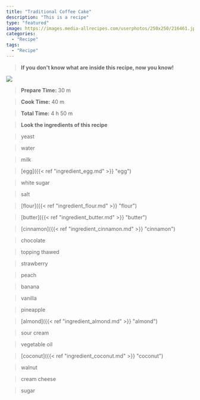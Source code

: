 ```yaml
---
title: "Traditional Coffee Cake"
description: "This is a recipe"
type: "featured"
image: https://images.media-allrecipes.com/userphotos/250x250/216461.jpg
categories: 
  - "Recipe"
tags: 
  - "Recipe"
---
```



>**If you don't know what are inside this recipe, now you know!**

![](../images/Recipes-Banner.jpg)
> **Prepare Time:** 30 m


> **Cook Time:** 40 m


> **Total Time:** 4 h 50 m

> **Look the ingredients of this recipe**

> yeast

> water

> milk

> [egg]({{< ref "ingredient_egg.md" >}} "egg")

> white sugar

> salt

> [flour]({{< ref "ingredient_flour.md" >}} "flour")

> [butter]({{< ref "ingredient_butter.md" >}} "butter")

> [cinnamon]({{< ref "ingredient_cinnamon.md" >}} "cinnamon")

> chocolate

> topping thawed

> strawberry

> peach

> banana

> vanilla

> pineapple

> [almond]({{< ref "ingredient_almond.md" >}} "almond")

> sour cream

> vegetable oil

> [coconut]({{< ref "ingredient_coconut.md" >}} "coconut")

> walnut

> cream cheese

> sugar

